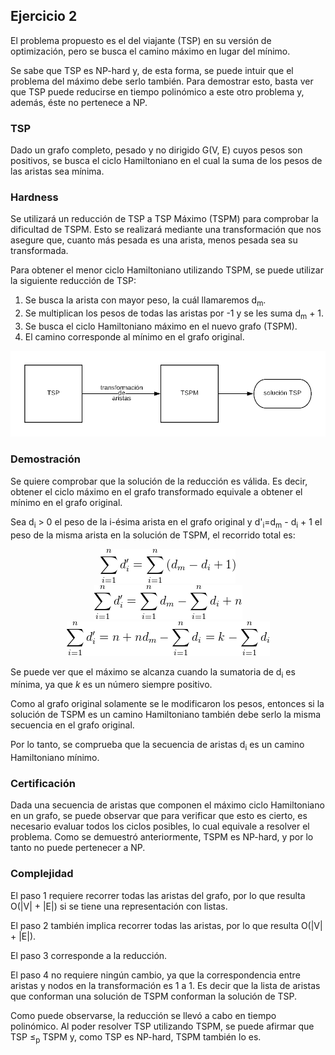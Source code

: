 ## Ejercicio 2

El problema propuesto es el del viajante (TSP) en su versión de optimización, pero se busca el camino máximo en lugar del mínimo.

Se sabe que TSP es NP-hard y, de esta forma, se puede intuir que el problema del máximo debe serlo también. Para demostrar esto, basta ver que TSP puede reducirse en tiempo polinómico a este otro problema y, además, éste no pertenece a NP.


### TSP

Dado un grafo completo, pesado y no dirigido G(V, E) cuyos pesos son positivos, se busca el ciclo Hamiltoniano en el cual la suma de los pesos de las aristas sea mínima.


### Hardness

Se utilizará un reducción de TSP a TSP Máximo (TSPM) para comprobar la dificultad de TSPM. Esto se realizará mediante una transformación que nos asegure que, cuanto más pesada es una arista, menos pesada sea su transformada.

Para obtener el menor ciclo Hamiltoniano utilizando TSPM, se puede utilizar la siguiente reducción de TSP:

 1. Se busca la arista con mayor peso, la cuál llamaremos d<sub>m</sub>.
 2. Se multiplican los pesos de todas las aristas por -1 y se les suma d<sub>m</sub> + 1.
 3. Se busca el ciclo Hamiltoniano máximo en el nuevo grafo (TSPM).
 4. El camino corresponde al mínimo en el grafo original.

<p align="center">
    <img src="img/reduccion-transparente.png" />
</p>


### Demostración

Se quiere comprobar que la solución de la reducción es válida. Es decir, obtener el ciclo máximo en el grafo transformado equivale a obtener el mínimo en el grafo original.

Sea d<sub>i</sub> > 0 el peso de la i-ésima arista en el grafo original y d'<sub>i</sub>=d<sub>m</sub> - d<sub>i</sub> + 1 el peso de la misma arista en la solución de TSPM, el recorrido total es:

<p align="center">
    <img src="img/eq1.png" />
    <br />
    <img src="img/eq2.png" />
    <br />
    <img src="img/eq3.png" />
</p>

Se puede ver que el máximo se alcanza cuando la sumatoria de d<sub>i</sub> es mínima, ya que *k* es un número siempre positivo.

Como al grafo original solamente se le modificaron los pesos, entonces si la solución de TSPM es un camino Hamiltoniano también debe serlo la misma secuencia en el grafo original.

Por lo tanto, se comprueba que la secuencia de aristas d<sub>i</sub> es un camino Hamiltoniano mínimo.


### Certificación

Dada una secuencia de aristas que componen el máximo ciclo Hamiltoniano en un grafo, se puede observar que para verificar que esto es cierto, es necesario evaluar todos los ciclos posibles, lo cual equivale a resolver el problema. Como se demuestró anteriormente, TSPM es NP-hard, y por lo tanto no puede pertenecer a NP.


### Complejidad

El paso 1 requiere recorrer todas las aristas del grafo, por lo que resulta O(|V| + |E|) si se tiene una representación con listas.

El paso 2 también implica recorrer todas las aristas, por lo que resulta O(|V| + |E|).

El paso 3 corresponde a la reducción.

El paso 4 no requiere ningún cambio, ya que la correspondencia entre aristas y nodos en la transformación es 1 a 1. Es decir que la lista de aristas que conforman una solución de TSPM conforman la solución de TSP.

Como puede observarse, la reducción se llevó a cabo en tiempo polinómico. Al poder resolver TSP utilizando TSPM, se puede afirmar que TSP ≤<sub>p</sub> TSPM y, como TSP es NP-hard, TSPM también lo es.
